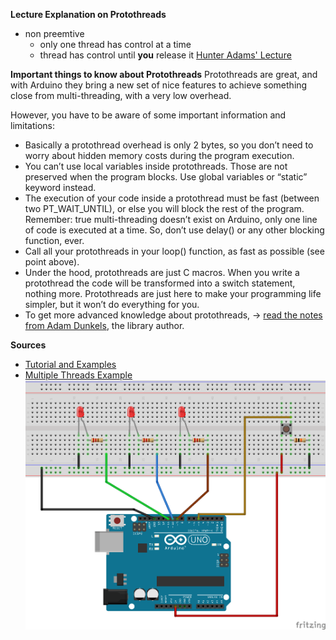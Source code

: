 **Lecture Explanation on Protothreads**
- non preemtive
    - only one thread has control at a time 
    - thread has control until __you__ release it
[Hunter Adams' Lecture](https://youtu.be/aWsgEs7Zstk?t=2221)

**Important things to know about Protothreads**
Protothreads are great, and with Arduino they bring a new set of nice features to achieve something close from multi-threading, with a very low overhead.

However, you have to be aware of some important information and limitations:

- Basically a protothread overhead is only 2 bytes, so you don’t need to worry about hidden memory costs during the program execution.
- You can’t use local variables inside protothreads. Those are not preserved when the program blocks. Use global variables or “static” keyword instead.
- The execution of your code inside a protothread must be fast (between two PT_WAIT_UNTIL), or else you will block the rest of the program. Remember: true multi-threading doesn’t exist on Arduino, only one line of code is executed at a time. So, don’t use delay() or any other blocking function, ever.
- Call all your protothreads in your loop() function, as fast as possible (see point above).
- Under the hood, protothreads are just C macros. When you write a protothread the code will be transformed into a switch statement, nothing more. Protothreads are just here to make your programming life simpler, but it won’t do everything for you.
- To get more advanced knowledge about protothreads, -> [read the notes from Adam Dunkels](http://dunkels.com/adam/pt/about.html), the library author.


**Sources**
- [Tutorial and Examples](https://roboticsbackend.com/arduino-protothreads-tutorial/)
- [Multiple Threads Example](https://roboticsbackend.com/arduino-protothreads-tutorial/#:~:text=the%20library%20author.-,Multiple%20Protothreads%20in%20the%20same%20Arduino%20Program,-If%20you%20chose)
![Multiple Threads Example](images/schema_3_leds_button.png)